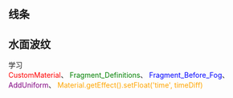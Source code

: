 ## 线条
<preview path="../demo/babylon/shaderLine.vue"></preview>

## 水面波纹
学习  
<font color=red>CustomMaterial</font>、
<font color=green>Fragment_Definitions</font>、
<font color=blue>Fragment_Before_Fog</font>、
<font color=purple>AddUniform</font>、
<font color=orange>Material.getEffect().setFloat('time', timeDiff)</font>
<preview path="../demo/babylon/shaderWaterRipples.vue"></preview>